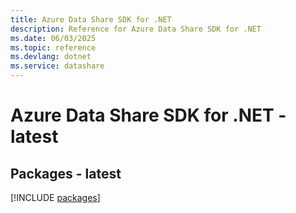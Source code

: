 ```yaml
---
title: Azure Data Share SDK for .NET
description: Reference for Azure Data Share SDK for .NET
ms.date: 06/03/2025
ms.topic: reference
ms.devlang: dotnet
ms.service: datashare
---
```

# Azure Data Share SDK for .NET - latest
## Packages - latest
[!INCLUDE [packages](data-share-index.md)]
